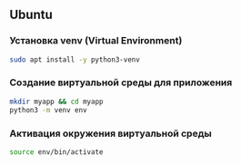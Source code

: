 ## Ubuntu
### Установка venv (Virtual Environment)

``` bash
sudo apt install -y python3-venv
```
### Создание виртуальной среды для приложения

``` bash
mkdir myapp && cd myapp
python3 -m venv env
```
### Активация окружения виртуальной среды

``` bash
source env/bin/activate
```